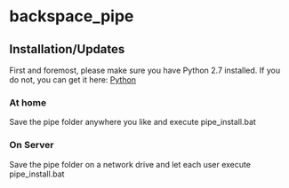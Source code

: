 # backspace_pipe
## Installation/Updates
First and foremost, please make sure you have Python 2.7 installed.
If you do not, you can get it here: [Python](https://www.python.org/downloads/release/python-2713/)

### At home
Save the pipe folder anywhere you like and execute pipe_install.bat

### On Server
Save the pipe folder on a network drive and let each user execute pipe_install.bat
